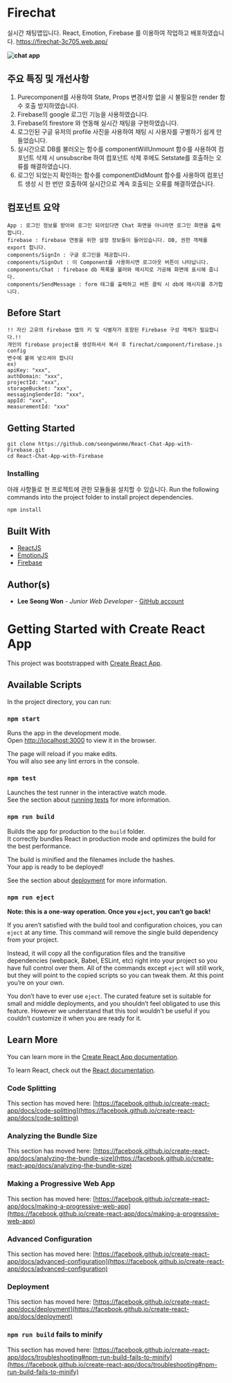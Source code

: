 # Firechat
실시간 채팅앱입니다. React, Emotion, Firebase 를 이용하여 작업하고 배포하였습니다. https://firechat-3c705.web.app/

**![chat app](https://user-images.githubusercontent.com/62098910/126043796-a6b7c29d-c56c-48fd-a997-3c67759c9355.png)**  


## 주요 특징 및 개선사항

1. Purecomponent를 사용하여 State, Props 변경사항 없을 시 불필요한 render 함수 호출 방지하였습니다.
2. Firebase의 google 로그인 기능을 사용하였습니다.
3. Firebase의 firestore 와 연동해 실시간 채팅을 구현하였습니다. 
4. 로그인된 구글 유저의 profile 사진을 사용하여 채팅 시 사용자를 구별하기 쉽게 만들었습니다.
5. 실시간으로 DB를 불러오는 함수를 componentWillUnmount 함수를 사용하여 컴포넌트 삭제 시 unsubscribe 하여 컴포넌트 삭제 후에도 Setstate를 호출하는 오류를 해결하였습니다.
6. 로그인 되었는지 확인하는 함수를 componentDidMount 함수를 사용하여 컴포넌트 생성 시 한 번만 호출하여 실시간으로 계속 호출되는 오류를 해결하였습니다.

## 컴포넌트 요약
```
App : 로그인 정보를 받아와 로그인 되어있다면 Chat 화면을 아니라면 로그인 화면을 출력합니다. 
firebase : firebase 연동을 위한 설정 정보들이 들어있습니다. DB, 권한 객체를 export 합니다.
components/SignIn : 구글 로그인을 제공합니다. 
components/SignOut : 이 Component를 사용하시면 로그아웃 버튼이 나타납니다.
components/Chat : firebase db 목록을 불러와 메시지로 가공해 화면에 표시해 줍니다.
components/SendMessage : form 태그를 출력하고 버튼 클릭 시 db에 메시지를 추가합니다.
```
## Before Start
```
!! 자신 고유의 firebase 앱의 키 및 식별자가 포함된 Firebase 구성 객체가 필요합니다.!!
개인의 firebase project를 생성하셔서 복사 후 firechat/component/firebase.js config
변수에 붙여 넣으셔야 합니다
ex) 
apiKey: "xxx",
authDomain: "xxx",
projectId: "xxx",
storageBucket: "xxx",
messagingSenderId: "xxx",
appId: "xxx",
measurementId: "xxx"
```
## Getting Started
```
git clone https://github.com/seongwonme/React-Chat-App-with-Firebase.git
cd React-Chat-App-with-Firebase
```

### Installing

아래 사항들로 현 프로젝트에 관한 모듈들을 설치할 수 있습니다.
Run the following commands into the project folder to install project dependencies.

```
npm install
```

## Built With

* [ReactJS](https://reactjs.org/)
* [EmotionJS](https://emotion.sh/docs/introduction)
* [Firebase](https://firebase.google.com/?hl=ko)

## Author(s)

* **Lee Seong Won** - *Junior Web Developer* - [GitHub account](https://github.com/seongwonme)

# Getting Started with Create React App

This project was bootstrapped with [Create React App](https://github.com/facebook/create-react-app).

## Available Scripts

In the project directory, you can run:

### `npm start`

Runs the app in the development mode.\
Open [http://localhost:3000](http://localhost:3000) to view it in the browser.

The page will reload if you make edits.\
You will also see any lint errors in the console.

### `npm test`

Launches the test runner in the interactive watch mode.\
See the section about [running tests](https://facebook.github.io/create-react-app/docs/running-tests) for more information.

### `npm run build`

Builds the app for production to the `build` folder.\
It correctly bundles React in production mode and optimizes the build for the best performance.

The build is minified and the filenames include the hashes.\
Your app is ready to be deployed!

See the section about [deployment](https://facebook.github.io/create-react-app/docs/deployment) for more information.

### `npm run eject`

**Note: this is a one-way operation. Once you `eject`, you can’t go back!**

If you aren’t satisfied with the build tool and configuration choices, you can `eject` at any time. This command will remove the single build dependency from your project.

Instead, it will copy all the configuration files and the transitive dependencies (webpack, Babel, ESLint, etc) right into your project so you have full control over them. All of the commands except `eject` will still work, but they will point to the copied scripts so you can tweak them. At this point you’re on your own.

You don’t have to ever use `eject`. The curated feature set is suitable for small and middle deployments, and you shouldn’t feel obligated to use this feature. However we understand that this tool wouldn’t be useful if you couldn’t customize it when you are ready for it.

## Learn More

You can learn more in the [Create React App documentation](https://facebook.github.io/create-react-app/docs/getting-started).

To learn React, check out the [React documentation](https://reactjs.org/).

### Code Splitting

This section has moved here: [https://facebook.github.io/create-react-app/docs/code-splitting](https://facebook.github.io/create-react-app/docs/code-splitting)

### Analyzing the Bundle Size

This section has moved here: [https://facebook.github.io/create-react-app/docs/analyzing-the-bundle-size](https://facebook.github.io/create-react-app/docs/analyzing-the-bundle-size)

### Making a Progressive Web App

This section has moved here: [https://facebook.github.io/create-react-app/docs/making-a-progressive-web-app](https://facebook.github.io/create-react-app/docs/making-a-progressive-web-app)

### Advanced Configuration

This section has moved here: [https://facebook.github.io/create-react-app/docs/advanced-configuration](https://facebook.github.io/create-react-app/docs/advanced-configuration)

### Deployment

This section has moved here: [https://facebook.github.io/create-react-app/docs/deployment](https://facebook.github.io/create-react-app/docs/deployment)

### `npm run build` fails to minify

This section has moved here: [https://facebook.github.io/create-react-app/docs/troubleshooting#npm-run-build-fails-to-minify](https://facebook.github.io/create-react-app/docs/troubleshooting#npm-run-build-fails-to-minify)
